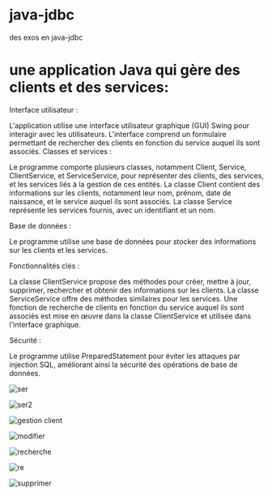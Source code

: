 # java-jdbc
 des exos en java-jdbc
 # une application Java qui gère des clients et des services:
 
Interface utilisateur :

L'application utilise une interface utilisateur graphique (GUI) Swing pour interagir avec les utilisateurs.
L'interface comprend un formulaire permettant de rechercher des clients en fonction du service auquel ils sont associés.
Classes et services :

Le programme comporte plusieurs classes, notamment Client, Service, ClientService, et ServiceService, pour représenter des clients, des services, et les services liés à la gestion de ces entités.
La classe Client contient des informations sur les clients, notamment leur nom, prénom, date de naissance, et le service auquel ils sont associés.
La classe Service représente les services fournis, avec un identifiant et un nom.

Base de données :

Le programme utilise une base de données pour stocker des informations sur les clients et les services.

Fonctionnalités clés :

La classe ClientService propose des méthodes pour créer, mettre à jour, supprimer, rechercher et obtenir des informations sur les clients.
La classe ServiceService offre des méthodes similaires pour les services.
Une fonction de recherche de clients en fonction du service auquel ils sont associés est mise en œuvre dans la classe ClientService et utilisée dans l'interface graphique.

Sécurité :

Le programme utilise PreparedStatement pour éviter les attaques par injection SQL, améliorant ainsi la sécurité des opérations de base de données.
 

![ser](https://github.com/sana7867/java-jdbc/assets/147515885/87d7068d-ca04-408f-935c-77ccf4076396)

![ser2](https://github.com/sana7867/java-jdbc/assets/147515885/d96ddfaf-1768-45c8-89a0-ec4827513b1b)

![gestion client](https://github.com/sana7867/java-jdbc/assets/147515885/dc226a04-0714-45d2-95cd-8070ad6ce4db)

![modifier](https://github.com/sana7867/java-jdbc/assets/147515885/66435f86-95cf-42e7-8b5a-3f0c13571551)

![recherche](https://github.com/sana7867/java-jdbc/assets/147515885/1c61a171-ed09-4107-b093-dd88151fc4fb)

![re](https://github.com/sana7867/java-jdbc/assets/147515885/3a700ab5-7636-4334-93a9-407a8edd5934)

![supprimer](https://github.com/sana7867/java-jdbc/assets/147515885/a220fe60-9ffd-410c-8aea-0281855a5f57)
